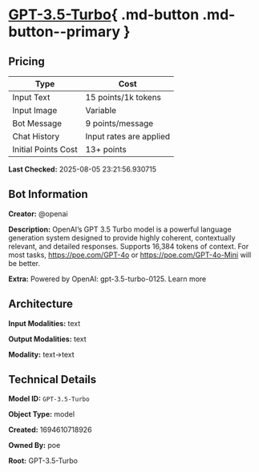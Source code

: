 # [GPT-3.5-Turbo](https://poe.com/GPT-3.5-Turbo){ .md-button .md-button--primary }

## Pricing

| Type | Cost |
|------|------|
| Input Text | 15 points/1k tokens |
| Input Image | Variable |
| Bot Message | 9 points/message |
| Chat History | Input rates are applied |
| Initial Points Cost | 13+ points |

**Last Checked:** 2025-08-05 23:21:56.930715


## Bot Information

**Creator:** @openai

**Description:** OpenAI’s GPT 3.5 Turbo model is a powerful language generation system designed to provide highly coherent, contextually relevant, and detailed responses. Supports 16,384 tokens of context. For most tasks, https://poe.com/GPT-4o or https://poe.com/GPT-4o-Mini will be better.

**Extra:** Powered by OpenAI: gpt-3.5-turbo-0125. Learn more


## Architecture

**Input Modalities:** text

**Output Modalities:** text

**Modality:** text->text


## Technical Details

**Model ID:** `GPT-3.5-Turbo`

**Object Type:** model

**Created:** 1694610718926

**Owned By:** poe

**Root:** GPT-3.5-Turbo
